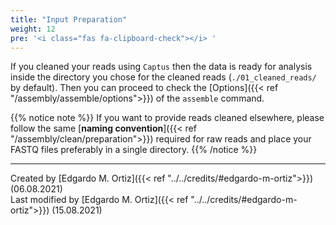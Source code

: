 ```yaml
---
title: "Input Preparation"
weight: 12
pre: '<i class="fas fa-clipboard-check"></i> '
---
```


If you cleaned your reads using `Captus` then the data is ready for analysis inside the directory you chose for the cleaned reads (`./01_cleaned_reads/` by default). Then you can proceed to check the [Options]({{< ref "/assembly/assemble/options">}}) of the `assemble` command.

{{% notice note %}}
If you want to provide reads cleaned elsewhere, please follow the same <i class="fas fa-exclamation-triangle"></i> [**naming convention**]({{< ref "/assembly/clean/preparation">}}) required for raw reads and place your FASTQ files preferably in a single directory.
{{% /notice %}}

___
Created by [Edgardo M. Ortiz]({{< ref "../../credits/#edgardo-m-ortiz">}}) (06.08.2021)  
Last modified by [Edgardo M. Ortiz]({{< ref "../../credits/#edgardo-m-ortiz">}}) (15.08.2021)